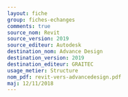 ```yaml
---
layout: fiche
group: fiches-echanges
comments: true
source_nom: Revit
source_version: 2019
source_editeur: Autodesk
destination_nom: Advance Design
destination_version: 2019
destination_editeur: GRAITEC
usage_metier: Structure
nom_pdf: revit-vers-advancedesign.pdf
maj: 12/11/2018
---
```

